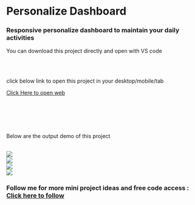 <h1>Personalize Dashboard</h1>
<h3>Responsive personalize dashboard to maintain your daily activities</h3>
<p>You can download this project directly and open with VS code</p>
<br>
<br>
<p> click below link to open this project in your desktop/mobile/tab </p>
<a href="https://prathameshvattamwar.github.io/dashboard">Click Here to open web</a>
<br><br>
<p style="margin-top:2vh;">Below are the output demo of this project</p>

<br>
<img src="https://i.imgur.com/XYbG9zH.png"/>

<br>
<img src="https://i.imgur.com/f3VsneV.png"/>

<br>
<img src="https://i.imgur.com/YeLndCv.png"/>

<br>
<img src="https://i.imgur.com/yrZOiAt.png"/>


<h3>Follow me for more mini project ideas and free code access : <a href="https://github.com/prathameshvattamwar">Click here to follow</a></h3>
